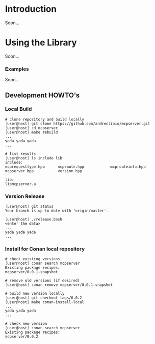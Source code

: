 # Introduction

Soon...

# Using the Library

Soon...

### Examples

Soon...

## Development HOWTO's

### Local Build 
```
# clone repository and build locally
[user@host] git clone https://github.com/andreclinio/mcpserver.git
[user@host] cd mcpserver
[user@host] make rebuild
...
yada yada yada
...

# list results
[user@host] ls include lib
include:
mcprequesttype.hpp      mcproute.hpp            mcprouteinfo.hpp        mcpserver.hpp           version.hpp

lib:
libmcpserver.a
``` 


### Version Release 
```
[user@host] git status 
Your branch is up to date with 'origin/master'.

[user@host] ./release.bash
<enter the data>
...
yada yada yada
...
```

### Install for Conan local repository
```
# check existing versions
[user@host] conan search mcpserver
Existing package recipes:
mcpserver/0.0.1-snapshot

# remove old versions (if desired)
[user@host] conan remove mcpserver/0.0.1-snapshot

# build new version locally
[user@host] git checkout tags/0.0.2
[user@host] make conan-install-local
...
yada yada yada
...

# check new version
[user@host] conan search mcpserver
Existing package recipes:
mcpserver/0.0.2

```